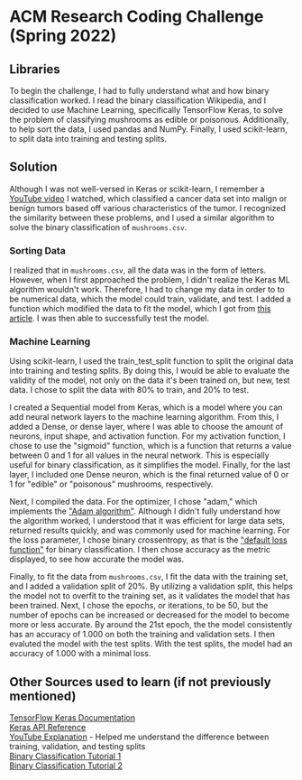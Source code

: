 # ACM Research Coding Challenge (Spring 2022)

## Libraries
To begin the challenge, I had to fully understand what and how binary classification worked. I read the binary classification Wikipedia, and I decided to use Machine Learning, specifically TensorFlow Keras, to solve the problem of classifying mushrooms as edible or poisonous. Additionally, to help sort the data, I used pandas and NumPy. Finally, I used scikit-learn, to split data into training and testing splits. 

## Solution
Although I was not well-versed in Keras or scikit-learn, I remember a [YouTube video](https://www.youtube.com/watch?v=z1PGJ9quPV8&t=583s&ab_channel=Khanrad) I watched, which classified a cancer data set into malign or benign tumors based off various characteristics of the tumor. I recognized the similarity between these problems, and I used a similar algorithm to solve the binary classification of `mushrooms.csv`.

### Sorting Data
I realized that in `mushrooms.csv`, all the data was in the form of letters. However, when I first approached the problem, I didn't realize the Keras ML algorithm wouldn't work. Therefore, I had to change my data in order to to be numerical data, which the model could train, validate, and test. I added a function which modified the data to fit the model, which I got from [this article](https://pythonprogramming.net/working-with-non-numerical-data-machine-learning-tutorial/). I was then able to successfully test the model. 

### Machine Learning
Using scikit-learn, I used the train_test_split function to split the original data into training and testing splits. By doing this, I would be able to evaluate the validity of the model, not only on the data it's been trained on, but new, test data. I chose to split the data with 80% to train, and 20% to test. 

I created a Sequential model from Keras, which is a model where you can add neural network layers to the machine learning algorithm. From this, I added a Dense, or dense layer, where I was able to choose the amount of neurons, input shape, and activation function. For my activation function, I chose to use the "sigmoid" function, which is a function that returns a value between 0 and 1 for all values in the neural network. This is especially useful for binary classification, as it simplifies the model. Finally, for the last layer, I included one Dense neuron, which is the final returned value of 0 or 1 for "edible" or "poisonous" mushrooms, respectively.  

Next, I compiled the data. For the optimizer, I chose "adam," which implements the ["Adam algorithm"](https://machinelearningmastery.com/adam-optimization-algorithm-for-deep-learning/). Although I didn't fully understand how the algorithm worked, I understood that it was efficient for large data sets, returned results quickly, and was commonly used for machine learning. For the loss parameter, I chose binary crossentropy, as that is the ["default loss function"](https://machinelearningmastery.com/how-to-choose-loss-functions-when-training-deep-learning-neural-networks/) for binary classification. I then chose accuracy as the metric displayed, to see how accurate the model was. 

Finally, to fit the data from `mushrooms.csv`, I fit the data with the training set, and I added a validation split of 20%. By utilizing a validation split, this helps the model not to overfit to the training set, as it validates the model that has been trained. Next, I chose the epochs, or iterations, to be 50, but the number of epochs can be increased or decreased for the model to become more or less accurate. By around the 21st epoch, the the model consistently has an accuracy of 1.000 on both the training and validation sets. I then evaluted the model with the test splits. With the test splits, the model had an accuracy of 1.000 with a minimal loss. 

## Other Sources used to learn (if not previously mentioned)
[TensorFlow Keras Documentation](https://www.tensorflow.org/api_docs/python/tf/keras)  
[Keras API Reference](https://keras.io/api/)  
[YouTube Explanation](https://www.youtube.com/watch?v=Zi-0rlM4RDs&ab_channel=deeplizard) - Helped me understand the difference between training, validation, and testing splits  
[Binary Classification Tutorial 1](https://www.atmosera.com/blog/binary-classification-with-neural-networks/)  
[Binary Classification Tutorial 2](https://machinelearningmastery.com/binary-classification-tutorial-with-the-keras-deep-learning-library/)



